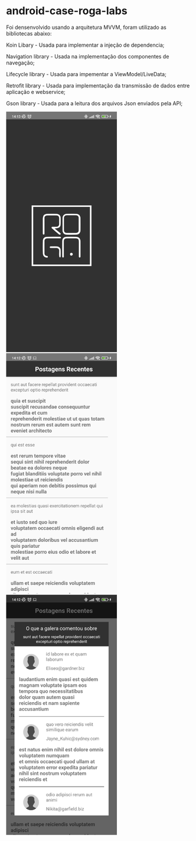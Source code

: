 # android-case-roga-labs

<p>Foi densenvolvido usando a arquitetura MVVM, foram utilizado as bibliotecas abaixo:</p>
<p>Koin Libary - Usada para implementar a injeção de dependencia;</p>
<p>Navigation library - Usada na implementação dos componentes de navegação;</p>
<p>Lifecycle library -  Usada para impementar a ViewModel/LiveData;</p>
<p>Retrofit library - Usada para implementação da transmissão de dados entre aplicação e webservice;</p>
<p>Gson library - Usada para a leitura dos arquivos Json enviados pela API;</p>

<img src="images/Splash_Screen.jpg" width ="300">
 <img src="images/Main_Screen.jpg" width="300" >
<img src="images/Dialog_Screen.jpg" width="300" >

